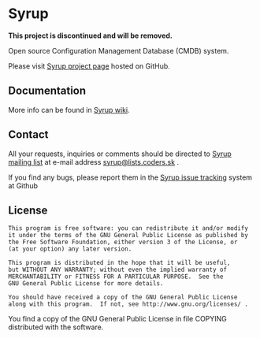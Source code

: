 Syrup
=====

**This project is discontinued and will be removed.**

Open source Configuration Management Database (CMDB) system.

Please visit [Syrup project page](https://github.com/beli-sk/syrup) hosted on GitHub.

Documentation
-------------
More info can be found in [Syrup wiki](https://github.com/beli-sk/syrup/wiki).

Contact
-------
All your requests, inquiries or comments should be directed to
[Syrup mailing list](http://www.coders.sk/lists/listinfo/syrup) at e-mail address
syrup@lists.coders.sk .

If you find any bugs, please report them in the [Syrup issue tracking](https://github.com/beli-sk/syrup/issues) system at Github

License
-------
```
This program is free software: you can redistribute it and/or modify
it under the terms of the GNU General Public License as published by
the Free Software Foundation, either version 3 of the License, or
(at your option) any later version.

This program is distributed in the hope that it will be useful,
but WITHOUT ANY WARRANTY; without even the implied warranty of
MERCHANTABILITY or FITNESS FOR A PARTICULAR PURPOSE.  See the
GNU General Public License for more details.

You should have received a copy of the GNU General Public License
along with this program.  If not, see http://www.gnu.org/licenses/ .
```
You find a copy of the GNU General Public License in file COPYING distributed with the software.

